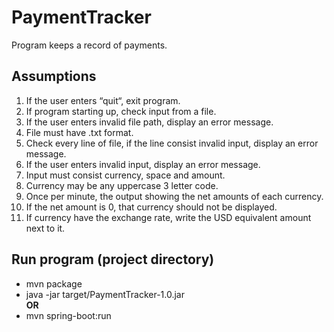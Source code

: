 # PaymentTracker
Program keeps a record of payments.

## Assumptions
1. If the user enters “quit“, exit program.  
2. If program starting up, check input from a file.  
3. If the user enters invalid file path, display an error message.  
4. File must have .txt format.  
5. Check every line of file, if the line consist invalid input, display an error message.  
6. If the user enters invalid input, display an error message.  
7. Input must consist currency, space and amount.  
8. Currency may be any uppercase 3 letter code.  
9. Once per minute, the output showing the net amounts of each currency.  
10. If the net amount is 0, that currency should not be displayed.  
11. If currency have the exchange rate, write the USD equivalent amount next to it.  

## Run program (project directory)
-	mvn package  
-	java -jar target/PaymentTracker-1.0.jar  
__OR__  
-	mvn spring-boot:run  
